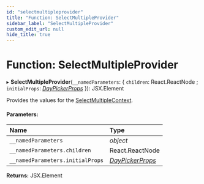 ```yaml
---
id: "selectmultipleprovider"
title: "Function: SelectMultipleProvider"
sidebar_label: "SelectMultipleProvider"
custom_edit_url: null
hide_title: true
---
```


# Function: SelectMultipleProvider

▸ **SelectMultipleProvider**(`__namedParameters`: { `children`: React.ReactNode ; `initialProps`: [*DayPickerProps*](../types/daypickerprops.md)  }): JSX.Element

Provides the values for the [SelectMultipleContext](../variables/selectmultiplecontext.md).

#### Parameters:

Name | Type |
:------ | :------ |
`__namedParameters` | *object* |
`__namedParameters.children` | React.ReactNode |
`__namedParameters.initialProps` | [*DayPickerProps*](../types/daypickerprops.md) |

**Returns:** JSX.Element
